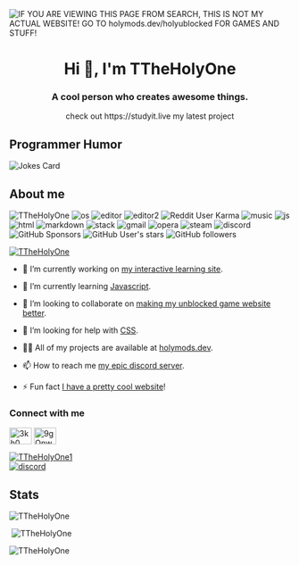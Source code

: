 
<img alt="IF YOU ARE VIEWING THIS PAGE FROM SEARCH, THIS IS NOT MY ACTUAL WEBSITE! GO TO holymods.dev/holyublocked FOR GAMES AND STUFF!" src="https://readme-typing-svg.herokuapp.com?vCenter=true&lines=Hello!+I+am+TTheHolyOne!;HTML+Coder;JavaScript+Game+maker;Talk+to+me+on+my+discord!">
<h1 align="center">Hi 👋, I'm TTheHolyOne</h1>
<h3 align="center">A cool person who creates awesome things.</h3>
<p align="center">check out https://studyit.live my latest project</p>
<h2>Programmer Humor</h2>
<img src="https://readme-jokes.vercel.app/api" alt="Jokes Card" />
<h2>About me</h2>
<p align="left"> 
  <img src="https://komarev.com/ghpvc/?username=TTheHolyOne&label=Profile Visitors&color=001eff&style=flat" alt="TTheHolyOne" /> 
  <img src="https://img.shields.io/badge/OS-macOS-lightgrey/?logo=apple" alt="os">
  <img src="https://img.shields.io/badge/Editor-VS%20Code-blue/?logo=visualstudiocode&logoColor=blue&color=blue" alt="editor">
  <img src="https://img.shields.io/badge/Editor-Sublime%20Text-blue/?logo=sublimetext&logoColor=warning&color=orange" alt="editor2">
  <img src="https://img.shields.io/reddit/user-karma/combined/TTheHolyOne_reddit?logo=reddit" alt="Reddit User Karma">
  <img src="https://img.shields.io/badge/Listens%20to-Spotify-blue/?logo=spotify&logoColor=warning&color=1DB954" alt="music">
  <img src="https://img.shields.io/badge/Knows-JavaScript-blue/?logo=javascript&logoColor=warning&color=yellow" alt="js">
  <img src="https://img.shields.io/badge/Knows-HTML-blue/?logo=html5&logoColor=warning&color=orange" alt="html">
  <img src="https://img.shields.io/badge/Knows-MarkDown-FFF?logo=markdown" alt="markdown">
  <img src="https://img.shields.io/badge/Uses-stackoverflow-blue/?logo=stackoverflow&logoColor=warning&color=ef8236" alt="stack">
  <img alt="gmail" src="https://img.shields.io/badge/Uses-Gmail-blue/?logo=gmail&logoColor=warning&color=red">
  <img alt="opera" src="https://img.shields.io/badge/Uses-OperaGX-blue/?logo=opera&logoColor=ff1b2d&color=ff1b2d">
  <img alt="steam" src="https://img.shields.io/badge/Uses-Steam-blue/?logo=steam&logoColor=1b2838&color=1b2838">
  <img src="https://img.shields.io/badge/Uses-Discord-blue/?logo=discord&logoColor=warning&color=7289DA" alt="discord">
  <img alt="GitHub Sponsors" src="https://img.shields.io/github/sponsors/TTheHolyOne?label=Sponsors&logo=githubsponsors&style=flat">
  <img alt="GitHub User's stars" src="https://img.shields.io/github/stars/TTheHolyOne?color=yellow&label=User%20Stars&logo=github&logoColor=yellow">
  <img alt="GitHub followers" src="https://img.shields.io/github/followers/TTheHolyOne?color=g&label=User%20Followers&logo=github">
       </p>
<p align="left"> <a href="https://github.com/ryo-ma/github-profile-trophy"><img src="https://github-profile-trophy.vercel.app/?username=TTheHolyOne&theme=discord" alt="TTheHolyOne" /></a> </p>

- 🔭 I’m currently working on [my interactive learning site](https://studyit.live).

- 🌱 I’m currently learning [Javascript](https://www.javascript.com/).

- 👯 I’m looking to collaborate on [making my unblocked game website better](https://github.com/ttheholyone/holyunblocked).

- 🤝 I’m looking for help with [CSS](https://github.com/ttheholyone/holyunblocked/assets/css).

- 👨‍💻 All of my projects are available at [holymods.dev](https://holymods.dev).

- 📫 How to reach me [my epic discord server](https://discord.gg/https://discord.gg/9gQnwVfFZp).

- ⚡ Fun fact [I have a pretty cool website](https://holymods.dev)!

<h3 align="left">Connect with me</h3>
<p align="left">
<a href="https://twitter.com/TTheHolyOne1" target="blank"><img align="center" src="https://raw.githubusercontent.com/rahuldkjain/github-profile-readme-generator/master/src/images/icons/Social/twitter.svg" alt="3kh0_" height="30" width="40" /></a>
<a href="https://discord.gg/9gQnwVfFZp" target="blank"><img align="center" src="https://raw.githubusercontent.com/rahuldkjain/github-profile-readme-generator/master/src/images/icons/Social/discord.svg" alt="9gQnwVfFZp" height="30" width="40" /></a>
</p>
<p align="left"> <a href="https://twitter.com/TTheHolyOne1" target="blank"><img src="https://img.shields.io/twitter/follow/TTheHolyOne1?logo=twitter&style=for-the-badge" alt="TTheHolyOne1" /></a> <br>
<a href="https://discord.gg/9gQnwVfFZp" target="blank"><img align="center" src="https://img.shields.io/discord/840084542332076102?label=Server&logo=discord&logoColor=white&style=for-the-badge" alt="discord"></a></p>


<h2 align="left">Stats</h2>

<p><img  src="https://github-readme-stats.vercel.app/api/top-langs?username=TTheHolyOne&show_icons=true&theme=dark&locale=en&langs_count=10&layout=compact" alt="TTheHolyOne" /></p>
<p>&nbsp;<img src="https://github-readme-stats.vercel.app/api?username=TTheHolyOne&show_icons=true&theme=dark&locale=en" alt="TTheHolyOne" /></p>
<p><img src="https://github-readme-streak-stats.herokuapp.com/?user=TTheHolyOne&theme=dark" alt="TTheHolyOne" /></p><br>
  </html>


